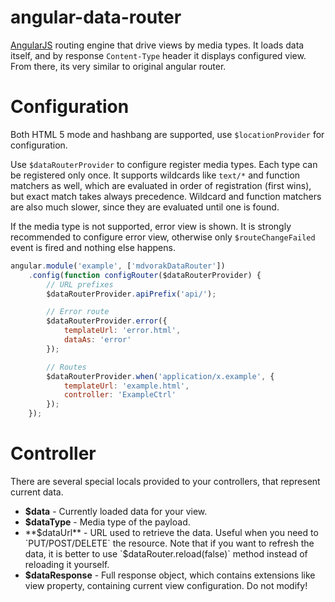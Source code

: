 angular-data-router
==================

[AngularJS](https://angularjs.org/) routing engine that drive views by media types. It loads data itself, and by response `Content-Type` header
it displays configured view. From there, its very similar to original angular router.

Configuration
=============

Both HTML 5 mode and hashbang are supported, use `$locationProvider` for configuration.

Use `$dataRouterProvider` to configure register media types. Each type can be registered only once.
It supports wildcards like `text/*` and function matchers as well, which are evaluated in order of registration
(first wins), but exact match takes always precedence. Wildcard and function matchers are also much slower, since they
are evaluated until one is found.

If the media type is not supported, error view is shown. It is strongly recommended to configure error view, otherwise
only `$routeChangeFailed` event is fired and nothing else happens.

```javascript
angular.module('example', ['mdvorakDataRouter'])
    .config(function configRouter($dataRouterProvider) {
        // URL prefixes
        $dataRouterProvider.apiPrefix('api/');

        // Error route
        $dataRouterProvider.error({
            templateUrl: 'error.html',
            dataAs: 'error'
        });

        // Routes
        $dataRouterProvider.when('application/x.example', {
            templateUrl: 'example.html',
            controller: 'ExampleCtrl'
        });
    });
```

Controller
==========

There are several special locals provided to your controllers, that represent current data.

* **$data** - Currently loaded data for your view.
* **$dataType** - Media type of the payload.
* **$dataUrl** - URL used to retrieve the data. Useful when you need to `PUT/POST/DELETE` the resource. Note that if you want
to refresh the data, it is better to use `$dataRouter.reload(false)` method instead of reloading it yourself.
* **$dataResponse** - Full response object, which contains extensions like view property, containing current view configuration. Do not modify!


